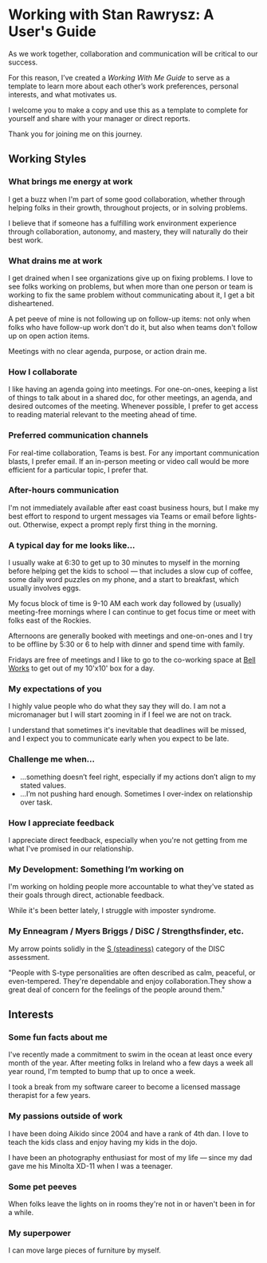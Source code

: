 # Working with Stan Rawrysz: A User's Guide 

As we work together, collaboration and communication will be critical to our success.  

For this reason, I’ve created a _Working With Me Guide_ to serve as a template to learn more about each other’s work preferences, personal interests, and what motivates us. 

I welcome you to make a copy and use this as a template to complete for yourself and share with your manager or direct reports. 

Thank you for joining me on this journey. 

## Working Styles 

### What brings me energy at work 

I get a buzz when I'm part of some good collaboration, whether through helping folks in their growth, throughout projects, or in solving problems.  

I believe that if someone has a fulfilling work environment experience through collaboration, autonomy, and mastery, they will naturally do their best work.   

### What drains me at work 

I get drained when I see organizations give up on fixing problems. I love to see folks working on problems, but when more than one person or team is working to fix the same problem without communicating about it, I get a bit disheartened.  

A pet peeve of mine is not following up on follow-up items: not only when folks who have follow-up work don't do it, but also when teams don't follow up on open action items. 

Meetings with no clear agenda, purpose, or action drain me. 

### How I collaborate 

I like having an agenda going into meetings. For one-on-ones, keeping a list of things to talk about in a shared doc, for other meetings, an agenda, and desired outcomes of the meeting. Whenever possible, I prefer to get access to reading material relevant to the meeting ahead of time.  

### Preferred communication channels 
For real-time collaboration, Teams is best. For any important communication blasts, I prefer email. If an in-person meeting or video call would be more efficient for a particular topic, I prefer that. 

### After-hours communication 

I'm not immediately available after east coast business hours, but I make my best effort to respond to urgent messages via Teams or email before lights-out. Otherwise, expect a prompt reply first thing in the morning.  

### A typical day for me looks like... 

I usually wake at 6:30 to get up to 30 minutes to myself in the morning before helping get the kids to school — that includes a slow cup of coffee, some daily word puzzles on my phone, and a start to breakfast, which usually involves eggs.  

My focus block of time is 9-10 AM each work day followed by (usually) meeting-free mornings where I can continue to get focus time or meet with folks east of the Rockies.  

Afternoons are generally booked with meetings and one-on-ones and I try to be offline by 5:30 or 6 to help with dinner and spend time with family.  

Fridays are free of meetings and I like to go to the co-working space at [Bell Works](https://bell.works/new-jersey/explore/) to get out of my 10'x10' box for a day. 

### My expectations of you  

I highly value people who do what they say they will do. I am not a micromanager but I will start zooming in if I feel we are not on track. 

I understand that sometimes it's inevitable that deadlines will be missed, and I expect you to communicate early when you expect to be late. 

### Challenge me when… 

* ...something doesn’t feel right, especially if my actions don’t align to my stated values.
* ...I’m not pushing hard enough. Sometimes I over-index on relationship over task. 

### How I appreciate feedback 

I appreciate direct feedback, especially when you're not getting from me what I've promised in our relationship. 

### My Development: Something I’m working on 

I'm working on holding people more accountable to what they've stated as their goals through direct, actionable feedback. 

While it's been better lately, I struggle with imposter syndrome. 

### My Enneagram / Myers Briggs / DiSC / Strengthsfinder, etc. 

My arrow points solidly in the [S (steadiness)](https://www.discprofile.com/disc-styles/steadiness) category of the DISC assessment.   

"People with S-type personalities are often described as calm, peaceful, or even-tempered. They're dependable and enjoy collaboration.They show a great deal of concern for the feelings of the people around them." 

## Interests 

### Some fun facts about me 

I've recently made a commitment to swim in the ocean at least once every month of the year. After meeting folks in Ireland who a few days a week all year round, I'm tempted to bump that up to once a week. 

I took a break from my software career to become a licensed massage therapist for a few years.  

### My passions outside of work 

I have been doing Aikido since 2004 and have a rank of 4th dan. I love to teach the kids class and enjoy having my kids in the dojo.  

I have been an photography enthusiast for most of my life — since my dad gave me his Minolta XD-11 when I was a teenager. 

### Some pet peeves 

When folks leave the lights on in rooms they're not in or haven't been in for a while. 

### My superpower 

I can move large pieces of furniture by myself. 
